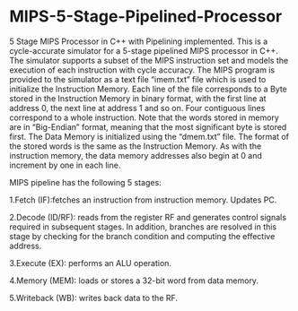 # MIPS-5-Stage-Pipelined-Processor
5 Stage MIPS Processor in C++ with Pipelining implemented.
This is a cycle-accurate simulator for a 5-stage pipelined MIPS processor in C++. The simulator supports a subset of the MIPS instruction set and models the execution of each instruction with cycle accuracy. The MIPS program is provided to the simulator as a text file “imem.txt” file which is used to initialize the Instruction Memory. Each line of the file corresponds to a Byte stored in the Instruction Memory in binary format, with the first line at address 0, the next line at address 1 and so on. Four contiguous lines correspond to a whole instruction. Note that the words stored in memory are in “Big-Endian” format, meaning that the most significant byte is stored first. The Data Memory is initialized using the “dmem.txt” file. The format of the stored words is the same as the Instruction Memory. As with the instruction memory, the data memory addresses also begin at 0 and increment by one in each line.

MIPS pipeline has the following 5 stages:

1.Fetch (IF):fetches an instruction from instruction memory. Updates PC. 

2.Decode (ID/RF): reads from the register RF and generates control signals required in subsequent stages. In addition, branches are resolved in this stage by checking for the branch condition and computing the effective address. 

3.Execute (EX): performs an ALU operation. 

4.Memory (MEM): loads or stores a 32-bit word from data memory.

5.Writeback (WB): writes back data to the RF.
